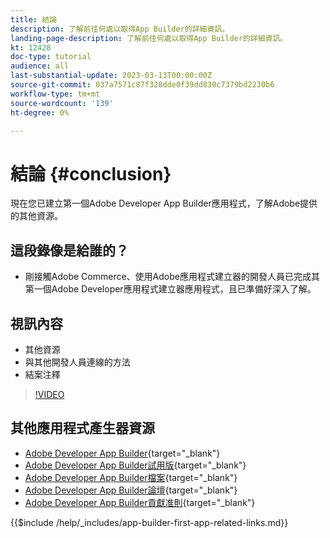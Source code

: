 ```yaml
---
title: 結論
description: 了解前往何處以取得App Builder的詳細資訊。
landing-page-description: 了解前往何處以取得App Builder的詳細資訊。
kt: 12428
doc-type: tutorial
audience: all
last-substantial-update: 2023-03-13T00:00:00Z
source-git-commit: 037a7571c87f328dde0f39dd830c7379bd2230b6
workflow-type: tm+mt
source-wordcount: '139'
ht-degree: 0%

---
```



# 結論 {#conclusion}

現在您已建立第一個Adobe Developer App Builder應用程式，了解Adobe提供的其他資源。

## 這段錄像是給誰的？

* 剛接觸Adobe Commerce、使用Adobe應用程式建立器的開發人員已完成其第一個Adobe Developer應用程式建立器應用程式，且已準備好深入了解。

## 視訊內容

* 其他資源
* 與其他開發人員連線的方法
* 結案注釋

>[!VIDEO](https://video.tv.adobe.com/v/3416741)

## 其他應用程式產生器資源

* [Adobe Developer App Builder](https://developer.adobe.com/app-builder/){target="_blank"}
* [Adobe Developer App Builder試用版](https://developer.adobe.com/app-builder/trial/){target="_blank"}
* [Adobe Developer App Builder檔案](https://developer.adobe.com/app-builder/docs/overview/){target="_blank"}
* [Adobe Developer App Builder論壇](https://experienceleaguecommunities.adobe.com/t5/project-firefly/ct-p/project-firefly){target="_blank"}
* [Adobe Developer App Builder貢獻准則](https://developer.adobe.com/app-builder/docs/guides/contribution_guides/){target="_blank"}

{{$include /help/_includes/app-builder-first-app-related-links.md}}
